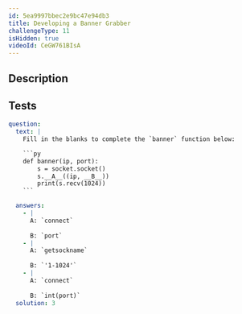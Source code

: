 ```yaml
---
id: 5ea9997bbec2e9bc47e94db3
title: Developing a Banner Grabber
challengeType: 11
isHidden: true
videoId: CeGW761BIsA
---
```


## Description
<section id='description'>
</section>

## Tests
<section id='tests'>

```yml
question:
  text: |
    Fill in the blanks to complete the `banner` function below:

    ```py
    def banner(ip, port):
        s = socket.socket()
        s.__A__((ip, __B__))
        print(s.recv(1024))
    ```

  answers:
    - |
      A: `connect`
      
      B: `port`
    - |
      A: `getsockname`
      
      B: `'1-1024'`
    - |
      A: `connect`
      
      B: `int(port)`
  solution: 3
```

</section>

